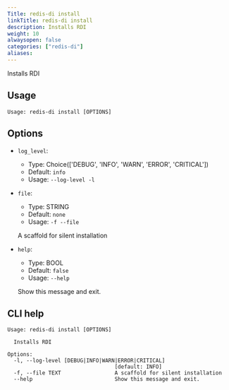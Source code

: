 ```yaml
---
Title: redis-di install
linkTitle: redis-di install
description: Installs RDI
weight: 10
alwaysopen: false
categories: ["redis-di"]
aliases:
---
```


Installs RDI

## Usage

```
Usage: redis-di install [OPTIONS]
```

## Options

- `log_level`:

  - Type: Choice(['DEBUG', 'INFO', 'WARN', 'ERROR', 'CRITICAL'])
  - Default: `info`
  - Usage: `--log-level
-l`

- `file`:

  - Type: STRING
  - Default: `none`
  - Usage: `-f
--file`

  A scaffold for silent installation

- `help`:

  - Type: BOOL
  - Default: `false`
  - Usage: `--help`

  Show this message and exit.

## CLI help

```
Usage: redis-di install [OPTIONS]

  Installs RDI

Options:
  -l, --log-level [DEBUG|INFO|WARN|ERROR|CRITICAL]
                                  [default: INFO]
  -f, --file TEXT                 A scaffold for silent installation
  --help                          Show this message and exit.
```
